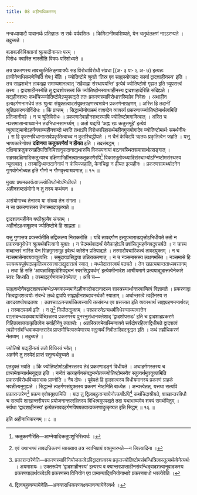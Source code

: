 ```yaml
---
title: 08 अहीनाधिकरणम्

---
```

नन्वध्यायादौ यावानर्थः प्रतिज्ञातः स सर्वः पर्यवसितः । किमिदानीमवशिष्यते, येन चतुर्थलक्षणं नाऽऽरभ्यते । तदुच्यते ।

बलाबलविविक्तानां श्रुत्यादीनामतः परम् ।  
विरोधः क्वास्ति नास्तीति विषयः परिशोध्यते ॥  


तत्र प्रकरणस्य तावच्छ्रुतिलिङ्गवाक्यैः सह विरोधाविरोधौ संप्रधा \[(अ॰ ३ पा॰ ६ अ॰ ७) इत्यतः प्राचीनेष्वधिकरणेष्विति शेषः\] र्येति । ज्योतिष्टोमे श्रूयते ‘तिस्र एव साह्नस्योपसदः कार्या द्वादशाहीनस्य’ इति । तत्र साह्नशब्देन तावदह्ना समाप्यमानत्वात् ‘सहैवाह्ना संस्थापयन्ति’ इत्येवं ज्योतिष्टोमो गृह्यत इति त्र्युपसत्त्वं तस्य । द्वादशाहीनस्येति तु द्वादशोपसत्त्वं किं ज्योतिष्टोमस्याथाहीनस्य द्वादशाहादेरिति संदिह्यते । यद्यहीनशब्दः कथंचिज्ज्योतिष्टोमेऽप्युपपद्यते ततः प्रकरणस्याविरोधात्तस्मिन्नेव निवेशः । अथाहीन इत्यहर्गणनामधेयं ततः श्रुत्या संयुक्तत्वादसंयुक्तग्रहणस्वभावेन प्रकरणेनाग्रहणम् । अस्ति हि तदानीं श्रुतिप्रकरणयोर्विरोधः । किं प्राप्तम् । सिद्धान्तेनोपक्रमं वाशब्देन व्यावर्त्य प्रकरणाज्ज्योतिष्टोमार्थत्वमिति प्रतिजानीमहे । न च श्रुतिविरोधः । प्रकरणादेवाहीनशब्दस्यापि ज्योतिष्टोमगामित्वात् । अस्ति च नञ्समासान्वाख्यानेन तदभिधानसामर्थ्यम् । अतो यद्यपि ‘अह्नः खः क्रतुसमूहे’ इत्येवं व्युत्पाद्यमानोऽहर्गणवाच्यहीनशब्दो भवति तथाऽपि विरोधपरिहारार्थमहीनगुणयोगादेव ज्योतिष्टोमार्थः समर्थनीयः । स हि कृत्स्नविधानात्सर्वप्रकृतित्वाच्च न कुतश्चिद्धीयते । न चैनं केचिदपि ऋतवः प्रकृतित्वेन जहति । यत्तु भाष्यकारेणोक्तं **दक्षिणया क्रतुकरणैर्वा न हीयत** इति । तदसंबद्धम् । दक्षिणाक्रतुकरणप्रतिपत्तिनिमित्तानुपादानाद्यथारुचि विकल्पनायां वाऽनवस्थितसमासार्थप्रसङ्गात् । सहस्रदक्षिणादिक्रतुभ्यश्च दक्षिणाभिर्हीनत्वात्क्रतुकरणैरपि[^1] विकारभूतोक्थ्यादिसंस्थाभ्योऽग्निष्टोमसंस्थस्य न्यूनत्वात् । तस्माद्विध्यन्तदानेनायं न कंचिज्जहाति, केनचिद्वा न हीयत इत्यहीनः । प्रकरणसामर्थ्यादनेन गुणयोगेनोच्यत इति गौणो न गौणवृत्त्याश्रवणात् ॥ १५ ॥

[^1]: क्रतुकरणैरिति—आग्नेयादिक्रतुपशुभिरित्यर्थः ।


मुख्यः प्रथमकार्यत्वाज्ज्योतिष्टोमोऽभिधीयते ।  
अहीनशब्दसंयोगो न तु तस्य कथंचन ॥  


असंयोगाच्च तेनास्य या संख्या तेन संगता ।  
न सा प्रकरणात्तस्य तेनास्मादपकृष्यते ॥  


द्वादशत्वमहीनेन षष्ठीश्रुत्यैव संगतम् ।  
अहीनोऽहःसमूहश्च ज्योतिष्टोभे हि साह्नता ॥  


यत्तु गुणात्तत्र प्रवर्त्स्यतीति तद्विकल्प्य निराकरोति । यदि तावद्गौण इत्युपचारात्प्रवृत्तोऽभिधीयते ततो न प्रकरणानुरोधेन श्रुत्यर्थपरित्यागो युक्तः । न चेदमर्थवादार्थं येनैकाहोऽपि प्रशंसितुमहर्गणवदुपचर्यते । न चास्य शब्दान्तरं नास्ति येन सिंहगुणसमूह इवेत्थं क्लेशेन प्रतिपाद्यते । तस्मादौपचारिकत्वं तावदयुक्तम् । न च नञ्समासेनावयवव्युत्पत्तिः । समुदायप्रसिद्ध्या तन्निराकरणात् । न च नञ्समासस्य लक्षणमस्ति । नञ्समासे हि सत्यव्ययपूर्वपदप्रकृतिस्वरसत्त्वादाद्युदात्तत्वं स्यात् । मध्योदात्तस्त्वयं पठ्यते । तेन खप्रत्ययान्तताध्यवसानम् । तथा हि सति ‘आयन्नादिषूपदेशिवद्वचनं स्वरसिद्ध्यर्थम्’ इत्येवमीनादेश आश्रीयमाणे प्रत्ययाद्युदात्तत्वेनेकारे स्वरः सिध्यति । तस्मादहर्गणनामधेयमेतत् । अपि च—

साह्नशब्देनैवद्वादशत्वसंबन्धेऽप्यवकल्प्यमानेऽहीनपदोपादानादस्य शास्त्रस्यार्थान्तरवाचित्वं विज्ञायते । प्रकरणाद्वा त्रित्वद्वादशत्वयोः संबन्धे लब्धे द्वावपि साह्नाहीनशब्दावनर्थकौ स्याताम् । अर्थान्तरत्वे त्वहीनस्य स तावदवश्योपादतव्यः । ततश्चाऽऽनन्तर्यात्त्रित्वस्यापि तत्संबन्ध एव प्रसज्यत इति व्यवस्थार्थं साह्नग्रहणमप्यर्थवत् । तस्मादपकर्ष इति । न तु[^2] किलैतद्युक्तम् । परप्रकरणेऽन्यधर्मविधेरन्याय्यत्वात्तेन वाऽसंबन्धपदव्यवायविच्छिन्नस्य प्रकरणस्य पुनरनुसंधानक्लेशाद् ‘द्वादशोपसदः’ इति च द्वादशाहप्रकरणे विहितत्वात्तत्प्रकृतित्वेन सर्वाहीनेषु तत्प्राप्तेः । अतस्त्रित्वमेवास्मिन्वाक्ये सर्वदोषरहित्वाद्विधीयते द्वादशत्वं त्वहीनसंबन्धिवाक्यान्तरादेव प्राप्तमौचित्यरूपेणास्य स्तुत्यर्थं निवीतादिवदनूद्यत इति । कथं तर्ह्यधिकरणं नेतव्यम् । तदुच्यते ।

[^2]: एवं यथाभाष्यं तावदधिकरणं व्याख्याय तत्र स्वाभिप्रायं वक्तुमारभते—न त्वित्यादिना ।


ज्योतिषो यद्यहीनत्वं ततो विधिरयं भवेत् ।  
अहर्गणे तु तस्येदं प्राप्तं स्तुत्यर्थमुच्यते ॥  


एतदुक्तं भवति । किं ज्योतिष्टोमोऽहीनस्तस्य तेदं प्रकरणादङ्गं विधीयते । अथाहर्गणस्तस्य च प्राप्तमेवान्यार्थमनूद्यत इति । नन्वेवं सत्यहर्गणसंबद्धमप्येतज्ज्योतिष्टोमस्यैव स्तुत्यर्थमुपयुक्तमिति प्रकरणविरोधविचाराभावः प्राप्नोति । नैष दोषः । पूर्वपक्षे हि द्वादशत्वस्य विधीयमानस्य प्रकरणं ग्राहकं भवतीत्यनुगृह्यते । सिद्धान्ते त्वहर्गणसंयुक्तस्य प्रकरणं नेष्टमिति बाध्येत । अन्यत्त्वेतत्, यत्तथा सत्यपि प्रकारान्तरेण[^3] प्रकण एवोपयुक्तमिति । यदा तु द्वित्वबहुत्वन्यायेनोत्कर्षोऽपि[^4] कथंचिदाश्रीयते, शाखान्तरविधौ च सत्यपि शाखान्तरीयस्य प्रयोजनान्तररहितस्य विधित्वमुपपद्यते तदा यथाभाष्यमेव शक्यं समर्थयितुम् । सर्वथा ‘द्वादशाहीनस्य’ इत्येतत्तावदहर्गणविषयतवात्प्रकरणादुत्कृष्यत इति सिद्धम् ॥ १६ ॥

[^3]: प्रकारान्तरेणेति—प्रकरणस्याविनियोजकत्वेऽपिद्वादशत्वस्य प्रकृतज्योतिष्टोमसंबन्धित्रित्वस्तुत्यर्थत्वेनेत्यर्थः । अयमाशयः । उक्तरूपेण ‘द्वादशाहीनस्य’ इत्यस्य व क्यान्तरप्राप्ताहीनसंबन्धिद्बादशत्वानुवादकस्य प्रकरणपाठार्थवत्त्वेऽपि प्रकरणस्य विनियोग एव प्रामाण्याद्बिनियोगाभावे प्रकरणबाधो भवत्येवेति ।


[^4]: द्वित्वबहुत्वन्यायेनेति—अनन्तराधिकरणवक्ष्यमाणन्यायेनेत्यर्थः ।


इति अहीनाधिकरणम् ॥ ८ ॥